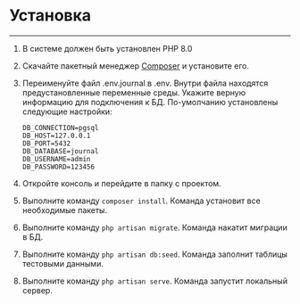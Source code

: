 # Установка
***

1. В системе должен быть установлен PHP 8.0

2. Скачайте пакетный менеджер [Composer](https://getcomposer.org/Composer-Setup.exe) и установите его.

3. Переименуйте файл .env.journal в .env. Внутри файла находятся предустановленные переменные среды.
Укажите верную информацию для подключения к БД. По-умолчанию установлены следующие настройки:
    ```shell
    DB_CONNECTION=pgsql
    DB_HOST=127.0.0.1
    DB_PORT=5432
    DB_DATABASE=journal
    DB_USERNAME=admin
    DB_PASSWORD=123456
    ```
4. Откройте консоль и перейдите в папку с проектом.

5. Выполните команду ``composer install``. Команда установит все необходимые пакеты.

6. Выполните команду ``php artisan migrate``. Команда накатит миграции в БД.

7. Выполните команду ``php artisan db:seed``. Команда заполнит таблицы тестовыми данными.

8. Выполните команду ``php artisan serve``. Команда запустит локальный сервер.

